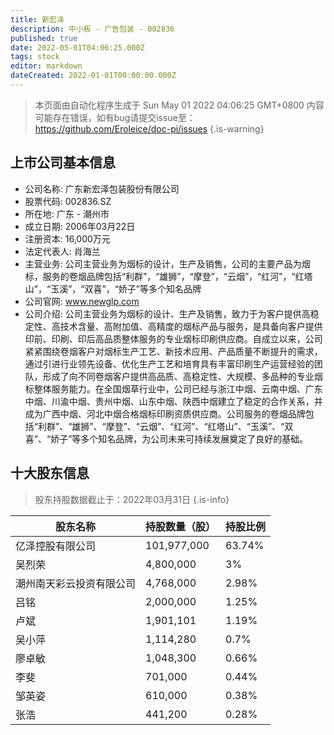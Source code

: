 ```yaml
---
title: 新宏泽
description: 中小板 - 广告包装 - 002836
published: true
date: 2022-05-01T04:06:25.000Z
tags: stock
editor: markdown
dateCreated: 2022-01-01T00:00:00.000Z
---
```


> 本页面由自动化程序生成于 Sun May 01 2022 04:06:25 GMT+0800
> 内容可能存在错误，如有bug请提交issue至：https://github.com/Eroleice/doc-pi/issues
{.is-warning}

## 上市公司基本信息
- 公司名称: 广东新宏泽包装股份有限公司
- 股票代码: 002836.SZ
- 所在地: 广东 - 潮州市
- 成立日期: 2006年03月22日
- 注册资本: 16,000万元
- 法定代表人: 肖海兰
- 主营业务: 公司主营业务为烟标的设计，生产及销售，公司的主要产品为烟标，服务的卷烟品牌包括“利群”，“雄狮”，“摩登”，“云烟”，“红河”，“红塔山”，“玉溪”，“双喜”，“娇子”等多个知名品牌
- 公司官网: www.newglp.com
- 公司介绍: 公司主营业务为烟标的设计、生产及销售，致力于为客户提供高稳定性、高技术含量、高附加值、高精度的烟标产品与服务，是具备向客户提供印前、印刷、印后高品质整体服务的专业烟标印刷供应商。自成立以来，公司紧紧围绕卷烟客户对烟标生产工艺、新技术应用、产品质量不断提升的需求，通过引进行业领先设备、优化生产工艺和培育具有丰富印刷生产运营经验的团队，形成了向不同卷烟客户提供高品质、高稳定性、大规模、多品种的专业烟标整体服务能力。在全国烟草行业中，公司已经与浙江中烟、云南中烟、广东中烟、川渝中烟、贵州中烟、山东中烟、陕西中烟建立了稳定的合作关系，并成为广西中烟、河北中烟合格烟标印刷资质供应商。公司服务的卷烟品牌包括“利群”、“雄狮”、“摩登”、“云烟”、“红河”、“红塔山”、“玉溪”、“双喜”、“娇子”等多个知名品牌，为公司未来可持续发展奠定了良好的基础。


## 十大股东信息
> 股东持股数据截止于：2022年03月31日
{.is-info}

| 股东名称 | 持股数量（股） | 持股比例 |
| --- | --- | --- |
| 亿泽控股有限公司 | 101,977,000 | 63.74% |
| 吴烈荣 | 4,800,000 | 3% |
| 潮州南天彩云投资有限公司 | 4,768,000 | 2.98% |
| 吕铭 | 2,000,000 | 1.25% |
| 卢斌 | 1,901,101 | 1.19% |
| 吴小萍 | 1,114,280 | 0.7% |
| 廖卓敏 | 1,048,300 | 0.66% |
| 李斐 | 701,000 | 0.44% |
| 邹英姿 | 610,000 | 0.38% |
| 张浩 | 441,200 | 0.28% |




